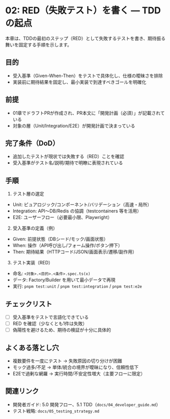 # 02: RED（失敗テスト）を書く — TDDの起点

本章は、TDDの最初のステップ（RED）として失敗するテストを書き、期待振る舞いを固定する手順を示します。

## 目的
- 受入基準（Given-When-Then）をテストで具体化し、仕様の曖昧さを排除
- 実装前に期待結果を固定し、最小実装で到達すべきゴールを明確化

## 前提
- 01章でドラフトPRが作成され、PR本文に「開発計画（必須）」が記載されている
- 対象の層（Unit/Integration/E2E）が開発計画で決まっている

## 完了条件（DoD）
- 追加したテストが現状では失敗する（RED）ことを確認
- 受入基準がテスト名/説明/期待で明瞭に表現されている

## 手順
1) テスト層の選定
- Unit: ピュアロジック/コンポーネント/バリデーション（高速・局所）
- Integration: API〜DB/Redis の協調（testcontainers 等を活用）
- E2E: ユーザーフロー（必要最小限、Playwright）

2) 受入基準の定義（例）
- Given: 前提状態（DBシード/モック/画面状態）
- When: 操作（API呼び出し/フォーム操作/ボタン押下）
- Then: 期待結果（HTTPコード/JSON/画面表示/遷移/副作用）

3) テスト実装（RED）
- 命名: `<対象>.<目的>.<条件>.spec.ts(x)`
- データ: Factory/Builder を用いて最小データで再現
- 実行: `pnpm test:unit` / `pnpm test:integration` / `pnpm test:e2e`

## チェックリスト
- [ ] 受入基準をテストで言語化できている
- [ ] RED を確認（少なくとも1件は失敗）
- [ ] 偽陽性を避けるため、期待の検証が十分に具体的

## よくある落とし穴
- 複数要件を一度にテスト → 失敗原因の切り分けが困難
- モック過多/不足 → 単体/統合の境界が曖昧になり、信頼性低下
- E2Eで過剰な網羅 → 実行時間/不安定性増大（主要フローに限定）

## 関連リンク
- 開発者ガイド: 5.0 開発フロー、5.1 TDD（`docs/04_developer_guide.md`）
- テスト戦略: `docs/05_testing_strategy.md`
